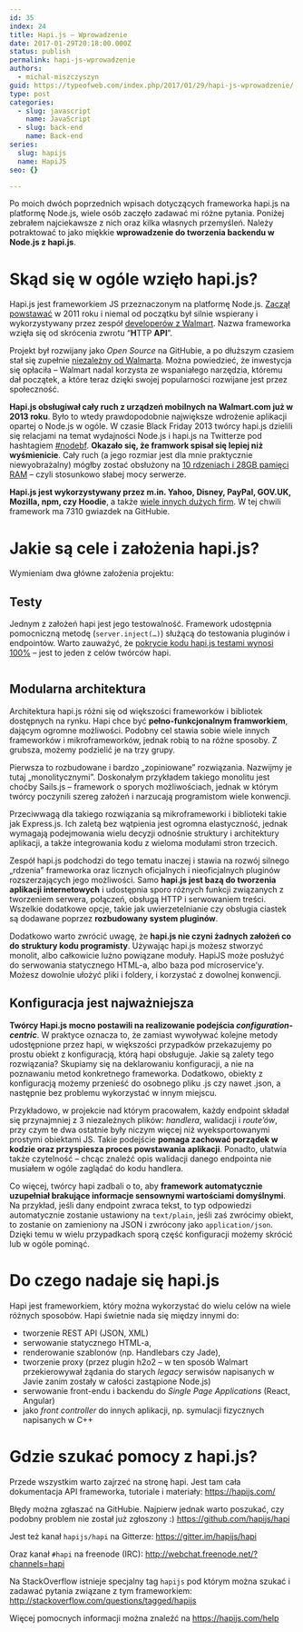 ```yaml
---
id: 35
index: 24
title: Hapi.js – Wprowadzenie
date: 2017-01-29T20:18:00.000Z
status: publish
permalink: hapi-js-wprowadzenie
authors:
  - michal-miszczyszyn
guid: https://typeofweb.com/index.php/2017/01/29/hapi-js-wprowadzenie/
type: post
categories:
  - slug: javascript
    name: JavaScript
  - slug: back-end
    name: Back-end
series:
  slug: hapijs
  name: HapiJS
seo: {}

---
```

<p>Po moich dwóch poprzednich wpisach dotyczących frameworka hapi.js na platformę Node.js, wiele osób zaczęło zadawać mi różne pytania. Poniżej zebrałem najciekawsze z nich oraz kilka własnych przemyśleń. Należy potraktować to jako miękkie <strong>wprowadzenie do tworzenia backendu w Node.js z hapi.js</strong>.</p>

<h1 id="skdsiwoglewziohapijs">Skąd się w ogóle wzięło hapi.js?</h1>

<p>Hapi.js jest frameworkiem JS przeznaczonym na platformę Node.js.  <a href="https://github.com/hapijs/hapi/commit/1c4f07037a5812cec749ed802436fe3c2420f488">Zaczął powstawać</a> w 2011 roku i niemal od początku był silnie wspierany i wykorzystywany przez zespół <a href="https://hueniverse.com/2012/12/20/hapi-a-prologue/">developerów z Walmart</a>. Nazwa frameworka wzięła się od skrócenia zwrotu “<strong>H</strong>TTP <strong>API</strong>”.</p>

<p>Projekt był rozwijany jako <em>Open Source</em> na GitHubie, a po dłuższym czasiem stał się zupełnie <a href="https://hueniverse.com/2015/03/17/on-leaving-walmart/">niezależny od Walmarta</a>. Można powiedzieć, że inwestycja się opłaciła – Walmart nadal korzysta ze wspaniałego narzędzia, któremu dał początek, a które teraz dzięki swojej popularności rozwijane jest przez społeczność.</p>

<p><strong>Hapi.js obsługiwał cały ruch z urządzeń mobilnych na Walmart.com już w 2013 roku</strong>. Było to wtedy prawdopodobnie największe wdrożenie aplikacji opartej o Node.js w ogóle. W czasie Black Friday 2013 twórcy hapi.js dzielili się relacjami na temat wydajności Node.js i hapi.js na Twitterze pod hashtagiem <a href="https://twitter.com/search?q=%23nodebf%20%40eranhammer">#nodebf</a>. <strong>Okazało się, że framwork spisał się lepiej niż wyśmienicie</strong>. Cały ruch (a jego rozmiar jest dla mnie praktycznie niewyobrażalny) mógłby zostać obsłużony na <a href="https://github.com/hapijs/hapi/issues/1326#issuecomment-32313454">10 rdzeniach i 28GB pamięci RAM</a> – czyli stosunkowo słabej mocy serwerze.</p>

<p><strong>Hapi.js jest wykorzystywany przez m.in. Yahoo, Disney, PayPal, GOV.UK, Mozilla, npm, czy Hoodie</strong>, a także <a href="https://hapijs.com/community">wiele innych dużych firm</a>. W tej chwili framework ma 7310 gwiazdek na GitHubie.</p>

<h1 id="jakiesceleizaoeniahapijs">Jakie są cele i założenia hapi.js?</h1>

<p>Wymieniam dwa główne założenia projektu:</p>

<h2 id="testy">Testy</h2>

<p>Jednym z założeń hapi jest jego testowalność. Framework udostępnia pomocniczną metodę (<code>server.inject(…)</code>) służącą do testowania pluginów i endpointów. Warto zauważyć, że <a href="https://travis-ci.org/hapijs/hapi/jobs/189943204">pokrycie kodu hapi.js testami wynosi 100%</a> – jest to jeden z celów twórców hapi.</p>

<p><img src="/content/images/2017/01/Screenshot-2017-01-29-23.48.11.png" alt="" /></p>

<h2 id="modularnaarchitektura">Modularna architektura</h2>

<p>Architektura hapi.js różni się od większości frameworków i bibliotek dostępnych na rynku. Hapi chce być <strong>pełno-funkcjonalnym framworkiem</strong>, dającym ogromne możliwości. Podobny cel stawia sobie wiele innych frameworków i mikroframeworków, jednak robią to na różne sposoby. Z grubsza, możemy podzielić je na trzy grupy.</p>

<p>Pierwsza to rozbudowane i bardzo „zopiniowane” rozwiązania. Nazwijmy je tutaj „monolitycznymi”. Doskonałym przykładem takiego monolitu jest choćby Sails.js – framework o sporych możliwościach, jednak w którym twórcy poczynili szereg założeń i narzucają programistom wiele konwencji.</p>

<p>Przeciwwagą dla takiego rozwiązania są mikroframeworki i biblioteki takie jak Express.js. Ich zaletą bez wątpienia jest ogromna elastyczność, jednak wymagają podejmowania wielu decyzji odnośnie struktury i architektury aplikacji, a także integrowania kodu z wieloma modułami stron trzecich.</p>

<p>Zespół hapi.js podchodzi do tego tematu inaczej i stawia na rozwój silnego „rdzenia” frameworka oraz licznych oficjalnych i nieoficjalnych pluginów rozszerzających jego możliwości. Samo <strong>hapi.js jest bazą do tworzenia aplikacji internetowych</strong> i udostępnia sporo różnych funkcji związanych z tworzeniem serwera, połączeń, obsługą HTTP i serwowaniem treści. Wszelkie dodatkowe opcje, takie jak uwierzetelnianie czy obsługia ciastek są dodawane poprzez <strong>rozbudowany system pluginów</strong>.</p>

<p>Dodatkowo warto zwrócić uwagę, że <strong>hapi.js nie czyni żadnych założeń co do struktury kodu programisty</strong>. Używając hapi.js możesz stworzyć monolit, albo całkowicie luźno powiązane moduły.  HapiJS może posłużyć do serwowania statycznego HTML-a, albo baza pod microservice’y. Możesz dowolnie ułożyć pliki i foldery, i korzystać z dowolnej konwencji.</p>

<h2 id="konfiguracjajestnajwaniejsza">Konfiguracja jest najważniejsza</h2>

<p><strong>Twórcy Hapi.js mocno postawili na realizowanie podejścia <em>configuration-centric</em></strong>. W praktyce oznacza to, że zamiast wywoływać kolejne metody udostępnione przez hapi, w większości przypadków przekazujemy po prostu obiekt z konfiguracją, którą hapi obsługuje. Jakie są zalety tego rozwiązania? Skupiamy się na deklarowaniu konfiguracji, a nie na poznawaniu metod konkretnego frameworka. Dodatkowo, obiekty z konfiguracją możemy przenieść do osobnego pliku .js czy nawet .json, a następnie bez problemu wykorzystać w innym miejscu.</p>

<p>Przykładowo, w projekcie nad którym pracowałem, każdy endpoint składał się przynajmniej z 3 niezależnych plików: <em>handlera</em>, walidacji i <em>route’ów</em>, przy czym te dwa ostatnie były niczym więcej niż wyeksportowanymi prostymi obiektami JS. Takie podejście <strong>pomaga zachować porządek w kodzie oraz przyspiesza proces powstawania aplikacji</strong>. Ponadto, ułatwia także czytelność – chcąc znaleźć opis walidacji danego endpointa nie musiałem w ogóle zaglądać do kodu handlera.</p>

<p>Co więcej, twórcy hapi zadbali o to, aby <strong>framework automatycznie uzupełniał brakujące informacje sensownymi wartościami domyślnymi</strong>. Na przykład, jeśli dany endpoint zwraca tekst, to typ odpowiedzi automatycznie zostanie ustawiony na <code>text/plain</code>, jeśli zaś zwrócimy obiekt, to zostanie on zamieniony na JSON i zwrócony jako <code>application/json</code>. Dzięki temu w wielu przypadkach sporą część konfiguracji możemy skrócić lub w ogóle pominąć.</p>

<h1 id="doczegonadajesihapijs">Do czego nadaje się hapi.js</h1>

<p>Hapi jest frameworkiem, który można wykorzystać do wielu celów na wiele różnych sposobów. Hapi świetnie nada się między innymi do:</p>

<ul>
<li>tworzenie REST API (JSON, XML)</li>
<li>serwowanie statycznego HTML-a,</li>
<li>renderowanie szablonów (np. Handlebars czy Jade),</li>
<li>tworzenie proxy (przez plugin h2o2 – w ten sposób Walmart przekierowywał żądania do starych <em>legacy</em> serwisów napisanych w Javie zanim zostały w całości zastąpione Node.js)</li>
<li>serwowanie front-endu i backendu do <em>Single Page Applications</em> (React, Angular)</li>
<li>jako <em>front controller</em> do innych aplikacji, np. symulacji fizycznych napisanych w C++</li>
</ul>

<h1 id="gdzieszukapomocyzhapijs">Gdzie szukać pomocy z hapi.js?</h1>

<p>Przede wszystkim warto zajrzeć na stronę hapi. Jest tam cała dokumentacja API frameworka, tutoriale i materiały: <a href="https://hapijs.com/">https://hapijs.com/</a> </p>

<p>Błędy można zgłaszać na GitHubie. Najpierw jednak warto poszukać, czy podobny problem nie został już zgłoszony :) <a href="https://github.com/hapijs/hapi">https://github.com/hapijs/hapi</a></p>

<p>Jest też kanał <code>hapijs/hapi</code> na Gitterze: <a href="https://gitter.im/hapijs/hapi">https://gitter.im/hapijs/hapi</a></p>

<p>Oraz kanał <code>#hapi</code> na freenode (IRC): <a href="http://webchat.freenode.net/?channels=hapi">http://webchat.freenode.net/?channels=hapi</a></p>

<p>Na StackOverflow istnieje specjalny tag <code>hapijs</code> pod którym można szukać i zadawać pytania związane z tym frameworkiem: <a href="http://stackoverflow.com/questions/tagged/hapijs">http://stackoverflow.com/questions/tagged/hapijs</a></p>

<p>Więcej pomocnych informacji można znaleźć na <a href="https://hapijs.com/help">https://hapijs.com/help</a></p>
